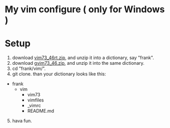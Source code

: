 My vim configure ( only for Windows )
======

Setup
======
1. download [vim73_46rt.zip](http://ftp.vim.org/pub/vim/pc/vim73_46rt.zip), and unzip it into a dictionary, say "frank".
2. download [gvim73_46.zip](http://ftp.vim.org/pub/vim/pc/gvim73_46.zip), and unzip it into the same dictionary.
3. cd "frank/vim/".
4. git clone.
than your dictionary looks like this:
+ frank
    + vim
        + vim73
        + vimfiles
        + _vimrc
        + README.md
5. hava fun. 
